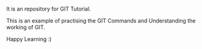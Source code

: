 It is an repository for GIT Tutorial.

This is an example of practising the GIT Commands and Understanding the working of GIT.

Happy Learning :)
